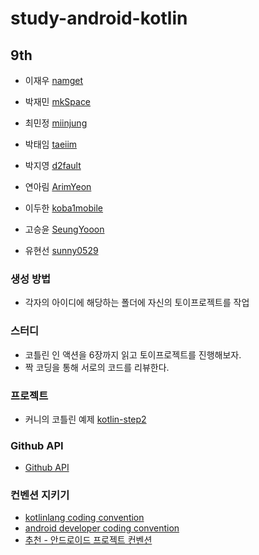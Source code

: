 ﻿# study-android-kotlin

## 9th
- 이재우 [namget](https://github.com/namget)

- 박재민 [mkSpace](https://github.com/mkSpace)

- 최민정 [miinjung](https://github.com/miinjung)

- 박태임 [taeiim](https://github.com/taeiim)

- 박지영 [d2fault](https://github.com/d2fault)

- 연아림 [ArimYeon](https://github.com/ArimYeon)

- 이두한 [koba1mobile](https://github.com/koba1mobile)

- 고승윤 [SeungYooon](https://github.com/SeungYooon)

- 유현선 [sunny0529](https://github.com/sunny0529)

### 생성 방법
- 각자의 아이디에 해당하는 폴더에 자신의 토이프로젝트를 작업

### 스터디

- 코틀린 인 액션을 6장까지 읽고 토이프로젝트를 진행해보자.
- 짝 코딩을 통해 서로의 코드를 리뷰한다.

### 프로젝트

- 커니의 코틀린 예제 [kotlin-step2](https://github.com/kunny/kunny-kotlin-book/tree/kotlin-step-2)

### Github API

- [Github API](https://developer.github.com/v3/)

### 컨벤션 지키기

- [kotlinlang coding convention](https://kotlinlang.org/docs/reference/coding-conventions.html)
- [android developer coding convention](https://developer.android.com/kotlin/style-guide)
- [추천 - 안드로이드 프로젝트 컨벤션](https://github.com/PRNDcompany/android-style-guide/blob/master/Resource.md)


